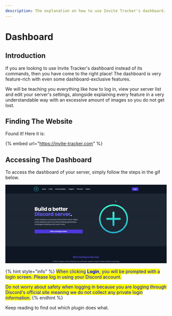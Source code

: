 ```yaml
---
description: The explanation on how to use Invite Tracker's dashboard.
---
```


# Dashboard

## Introduction

If you are looking to use Invite Tracker's dashboard instead of its commands, then you have come to the right place! The dashboard is very feature-rich with even some dashboard-exclusive features.

We will be teaching you everything like how to log in, view your server list and edit your server's settings, alongside explaining every feature in a very understandable way with an excessive amount of images so you do not get lost.

## Finding The Website

Found it! Here it is:

{% embed url="https://invite-tracker.com" %}

## Accessing The Dashboard

To access the dashboard of your server, simply follow the steps in the gif below.

![](../../.gitbook/assets/ezgif.com-video-to-gif.gif)

{% hint style="info" %}
<mark style="color:blue;">When clicking</mark> <mark style="color:blue;"></mark><mark style="color:blue;">**Login**</mark><mark style="color:blue;">, you will be prompted with a login screen. Please log in using your Discord account.</mark>

<mark style="color:blue;">Do not worry about safety when logging in because you are logging through Discord's official site meaning we do not collect any private login information.</mark>
{% endhint %}

Keep reading to find out which plugin does what.
